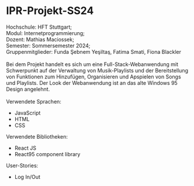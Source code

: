 # IPR-Projekt-SS24

Hochschule: HFT Stuttgart;<br>
Modul: Internetprogrammierung;<br>
Dozent: Mathias Maciossek;<br>
Semester: Sommersemester 2024;<br>
Gruppenmitglieder: Funda Şebnem Yeşiltaş, Fatima Smati, Fiona Blackler<br>
<br>
Bei dem Projekt handelt es sich um eine Full-Stack-Webanwendung mit Schwerpunkt auf der Verwaltung von Musik-Playlists und der Bereitstellung von Funktionen zum Hinzufügen, Organisieren und Apspielen von Songs und Playlists. Der Look der Webanwendung ist an das alte Windows 95 Design angelehnt.<br>
<br>
Verwendete Sprachen:<br>
- JavaScript
- HTML
- CSS

Verwendete Bibliotheken:<br>
- React JS
- React95 component library

User-Stories:<br>
- Log In/Out
